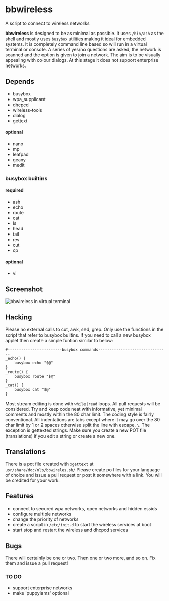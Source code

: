 # bbwireless
A script to connect to wireless networks

**bbwireless** is designed to be as minimal as possible.
It uses `/bin/ash` as the shell and mostly uses `busybox` utilities making it ideal for embedded systems.
It is completely command line based so will run in a virtual terminal or console.
A series of yes/no questions are asked, the network is scanned and the option is given to join a network.
The aim is to be visually appealing with colour dialogs.
At this stage it does not support enterprise networks.

## Depends
* busybox
* wpa_supplicant
* dhcpcd
* wireless-tools
* dialog
* gettext
#### optional
* nano
* mp
* leafpad
* geany
* medit
### busybox builtins
#### required
* ash
* echo
* route
* cat
* ls
* head
* tail
* rev
* cut
* cp
#### optional
* vi

## Screenshot
![bbwireless in virtual terminal](http://01micko.com/images/bbwireless.png)

## Hacking
Please no external calls to cut, awk, sed, grep. Only use the functions in the script that refer to busybox builtins. If you need to call a new busybox applet then create a simple funtion similar to below:
```shell
#------------------------busybox commands-------------------------------
_echo() {
	busybox echo "$@"
}
_route() {
	busybox route "$@"
}
_cat() {
	busybox cat "$@"
}

```
Most stream editing is done with `while|read` loops. All pull requests will be considered. Try and keep code neat with informative, yet minimal comments and mostly within the 80 char limit. The coding style is fairly conventional. All indentations are tabs except where it may go over the 80 char limit by 1 or 2 spaces otherwise split the line with escape, `\`. The exception is gettexted strings. Make sure you create a new POT file (translations) if you edit a string or create a new one.

## Translations
There is a pot file created with `xgettext` at `usr/share/doc/nls/bbwireles.sh/`
Please create po files for your language of choice and issue a pull request or post it somewhere with a link. You will be credited for your work.

## Features
* connect to secured wpa networks, open networks and hidden essids
* configure multiple networks
* change the priority of networks
* create a script in `/etc/init.d` to start the wireless services at boot
* start stop and restart the wireless and dhcpcd services

## Bugs
There will certainly be one or two. Then one or two more, and so on. Fix them and issue a pull request!

### TO DO
* support enterprise networks
* make 'puppyisms' optional
